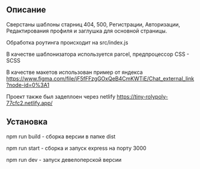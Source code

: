 ## Описание

Сверстаны шаблоны старниц 404, 500, Регистрации, Авторизации, Редактирования профиля и заглушка для основной страницы.

Обработка роутинга происходит на src/index.js

В качестве шаблонизатора используется parcel, предпроцессор CSS - SCSS

В качестве макетов использован пример от яндекса
https://www.figma.com/file/jF5fFFzgGOxQeB4CmKWTiE/Chat_external_link?node-id=0%3A1

Проект также был задеплоен через netlify
https://tiny-rolypoly-77cfc2.netlify.app/

## Установка

npm run build - сборка версии в папке dist

npm run start - сборка и запуск express на порту 3000

npm run dev - запуск девелоперской версии